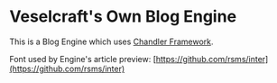 # Veselcraft's Own Blog Engine

This is a Blog Engine which uses [Chandler Framework](https://github.com/openvk/chandler).

Font used by Engine's article preview: [https://github.com/rsms/inter](https://github.com/rsms/inter)
